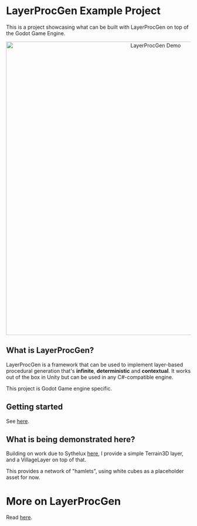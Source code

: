 # LayerProcGen Example Project

This is a project showcasing what can be built with LayerProcGen on top of the Godot Game Engine.

<p align="center">
  <img 
    src="https://github.com/user-attachments/assets/0b8ae0f5-344f-461d-a755-94ae25a1f5b2"
    alt="LayerProcGen Demo"
    width="800"
  />
</p>

## What is LayerProcGen?

LayerProcGen is a framework that can be used to implement layer-based procedural generation that's **infinite**, **deterministic** and **contextual**. It works out of the box in Unity but can be used in any C#-compatible engine.

This project is Godot Game engine specific.

## Getting started

See [here](Dev.md).

## What is being demonstrated here?

Building on work due to Sythelux [here](https://github.com/Sythelux/LayerProcGen/tree/godot_project), I provide a simple Terrain3D layer, and a VillageLayer on top of that.

This provides a network of "hamlets", using white cubes as a placeholder asset for now.

# More on LayerProcGen

Read [here](layerprocgen.md).
